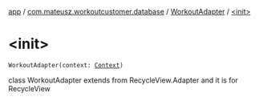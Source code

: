 [app](../../index.md) / [com.mateusz.workoutcustomer.database](../index.md) / [WorkoutAdapter](index.md) / [&lt;init&gt;](./-init-.md)

# &lt;init&gt;

`WorkoutAdapter(context: `[`Context`](https://developer.android.com/reference/android/content/Context.html)`)`

class WorkoutAdapter extends from RecycleView.Adapter and it is for RecycleView

